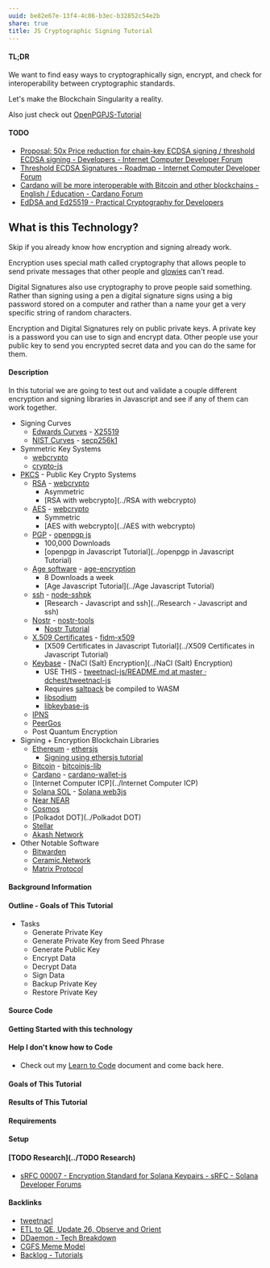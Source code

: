 ```yaml
---
uuid: be82e67e-13f4-4c86-b3ec-b32852c54e2b
share: true
title: JS Cryptographic Signing Tutorial
---
```

#### TL;DR 

We want to find easy ways to cryptographically sign, encrypt, and check for interoperability between cryptographic standards.

Let's make the Blockchain Singularity a reality.

Also just check out [OpenPGPJS-Tutorial](../OpenPGPJS-Tutorial)
#### TODO

* [Proposal: 50x Price reduction for chain-key ECDSA signing / threshold ECDSA signing - Developers - Internet Computer Developer Forum](https://forum.dfinity.org/t/proposal-50x-price-reduction-for-chain-key-ecdsa-signing-threshold-ecdsa-signing/23560)
* [Threshold ECDSA Signatures - Roadmap - Internet Computer Developer Forum](https://forum.dfinity.org/t/threshold-ecdsa-signatures/6152)
* [Cardano will be more interoperable with Bitcoin and other blockchains - English / Education - Cardano Forum](https://forum.cardano.org/t/cardano-will-be-more-interoperable-with-bitcoin-and-other-blockchains/113591)
* [EdDSA and Ed25519 - Practical Cryptography for Developers](https://cryptobook.nakov.com/digital-signatures/eddsa-and-ed25519)

## What is this Technology?

Skip if you already know how encryption and signing already work.

Encryption uses special math called cryptography that allows people to send private messages that other people and [glowies](../110e1452-ae53-4290-833c-3435eccb13cc) can't read.

Digital Signatures also use cryptography to prove people said something. Rather than signing using a pen a digital signature signs using a big password stored on a computer and rather than a name your get a very specific string of random characters.

Encryption and Digital Signatures rely on public private keys. A private key is a password you can use to sign and encrypt data. Other people use your public key to send you encrypted secret data and you can do the same for them.

#### Description

In this tutorial we are going to test out and validate a couple different encryption and signing libraries in Javascript and see if any of them can work together.

* Signing Curves
	* [Edwards Curves](../64cf5cba-2089-4348-a0fa-d368f51d1b8e) - [X25519](../053f3481-01bc-4f80-a214-a4f70f181653)
	* [NIST Curves](../d6cba5f7-73bc-4d58-bbe8-cdd307144a9c) - [secp256k1](../1a437e92-1bcb-47d0-9475-5bd61d86f59b)
* Symmetric Key Systems
	* [webcrypto](../c8fe4470-f867-4b8d-9f21-feab0f2c61df)
	* [crypto-js](../4e7ba573-8031-46ba-b406-4a4c954230b4)
*  [PKCS](../aba07640-0f98-4461-8ecc-a6a3e74f68b7) - Public Key Crypto Systems
	* [RSA](../f04a63f2-68b0-49cc-9fef-b93dee955a09) - [webcrypto](../c8fe4470-f867-4b8d-9f21-feab0f2c61df)
		* Asymmetric
		* [RSA with webcrypto](../RSA with webcrypto)
	* [AES](../694247fc-263f-452a-8af3-1546ca54991f) - [webcrypto](../c8fe4470-f867-4b8d-9f21-feab0f2c61df)
		* Symmetric
		* [AES with webcrypto](../AES with webcrypto)
	* [PGP](../5df9b58c-313a-42ac-a127-c48bcb1d8bcb) - [openpgp js](../70086c2c-2b63-4270-b784-d2a495ce6da1)
		* 100,000 Downloads
		* [openpgp in Javascript Tutorial](../openpgp in Javascript Tutorial)
	* [Age software](../fb4bc5ab-ea80-4856-a0ba-f2396175a226) - [age-encryption](../ee76ebf3-b313-4d6e-b115-1217ee168781)
		* 8 Downloads a week
		* [Age Javascript Tutorial](../Age Javascript Tutorial)
	* [ssh](../29c9fa6f-bbe2-4995-b167-a0448a22343f) - [node-sshpk](../3c9b476d-7fc7-4756-8ec8-ee1cbb32f63a)
		* [Research - Javascript and ssh](../Research - Javascript and ssh)
	* [Nostr](../78abfe73-37cb-4f3b-9e08-faad85669fb7) - [nostr-tools](../e4593c48-11c2-474d-9d51-f479edfd51f6)
		* [Nostr Tutorial](../d0d2eb3c-a491-462a-ba23-bcc03246f837)
	* [X.509 Certificates](../4658e32f-99b6-4cee-9a77-e8b2cdafb2b1) - [fidm-x509](../fidm-x509)
		* [X509 Certificates in Javascript Tutorial](../X509 Certificates in Javascript Tutorial)
	* [Keybase](../d327da7e-0881-4517-8a8f-c20190efeaa4) - [NaCl (Salt) Encryption](../NaCl (Salt) Encryption)
		* USE THIS - [tweetnacl-js/README.md at master · dchest/tweetnacl-js](https://github.com/dchest/tweetnacl-js/blob/master/README.md#hashing)
		* Requires [saltpack](../saltpack) be compiled to WASM
		* [libsodium](../445bb786-1847-4f51-b55b-94d00c39b541)
		* [libkeybase-js](../e51d0d6e-77c4-4056-9ca7-d861fd44ff39)
	* [IPNS](../2bde5c00-e98d-4182-ac7f-5f7c24f0bd93)
	* [PeerGos](../ae681009-35f1-44ee-8830-408df0c5a2f8)
	* Post Quantum Encryption
* Signing + Encryption Blockchain Libraries
	* [Ethereum](../76ac962e-ea08-4b00-95e7-aa798b16a502) - [ethersjs](../d833138c-b1fc-488b-81a1-195e6298178e)
		* [Signing using ethersjs tutorial](../6a000f06-f308-4736-bffa-b55c35f6bccd)
	* [Bitcoin](../661f0e89-294a-4700-b640-2b11b5ed1f19) - [bitcoinjs-lib](../941b063a-6fe9-4900-b67c-281d9c92822d)
	* [Cardano](../74778dbf-42db-4cd9-b325-3c51d33e8647) - [cardano-wallet-js](../de0f742e-bde2-400b-9c6a-ec38f8d303e7)
	* [Internet Computer ICP](../Internet Computer ICP)
	* [Solana SOL](../a7fe5a35-f8e0-476a-8d63-8e5f432da064) - [Solana web3js](../ad3a13f6-13c0-4676-80d6-5c9f442059a5)
	* [Near NEAR](../afa36bfc-1f70-4960-939e-ffb618bad95d)
	* [Cosmos](../5eb716bc-57bd-461d-86eb-faf04f3fa7ec)
	* [Polkadot DOT](../Polkadot DOT)
	* [Stellar](../Stellar)
	* [Akash Network](../f106e394-2b6d-4ad0-9386-08c5679842af)
* Other Notable Software
	* [Bitwarden](../d074796b-e9ea-490d-81e7-8980f0d1288a)
	* [Ceramic.Network](../f17aad08-7db3-4f8c-a089-50de55a4085e)
	* [Matrix Protocol](../2ee75330-e978-4eec-ae45-7df5576815e6)

#### Background Information

#### Outline - Goals of This Tutorial

* Tasks
	* Generate Private Key
	* Generate Private Key from Seed Phrase
	* Generate Public Key
	* Encrypt Data
	* Decrypt Data
	* Sign Data
	* Backup Private Key
	* Restore Private Key

#### Source Code

#### Getting Started with this technology

#### Help I don't know how to Code

* Check out my [Learn to Code](../130694a5-2d87-49f7-bb8b-123bf5c320a4) document and come back here.

#### Goals of This Tutorial

#### Results of This Tutorial

#### Requirements

#### Setup

#### [TODO Research](../TODO Research)

* [sRFC 00007 - Encryption Standard for Solana Keypairs - sRFC - Solana Developer Forums](https://forum.solana.com/t/srfc-00007-encryption-standard-for-solana-keypairs/65)


#### Backlinks

* [tweetnacl](/82318f38-4dec-4efa-b246-b4dff48813f2)
* [ETL to QE, Update 26, Observe and Orient](/a6694d76-0b96-4dd7-8f4a-8d213fef86f0)
* [DDaemon - Tech Breakdown](/457c6a22-361f-4b4b-9867-809c7c6d0316)
* [CGFS Meme Model](/88bdf6a2-d788-4352-bb46-373a72542d71)
* [Backlog - Tutorials](/31f7e81a-967e-41f4-872e-91d1571df726)